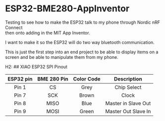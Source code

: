 # ESP32-BME280-AppInventor


Testing to see how to make the ESP32 talk to my phone through Nordic nRF Connect<br>
then onto adding in the MIT App Inventor.

I want to make it so the ESP32 will do two way bluetooth communication.

This is just the first step into an end project to be able to display items on a<br> 
screen and be able to manipulate them from my phone.<br>

H2: ## XIAO ESP32 SPI Pinout

| ESP32 pin | BME 280 Pin | Color Code | Description |
|:---:|:---:|:---:|:---:|
| Pin 1 | CS | Grey | Chip Select |
| Pin 7 | SCK | Brown | Clock |
| Pin 8 | MISO | Blue | Master in Slave Out |
| Pin 9 | MOSI | Green | Master Out Slave In |
